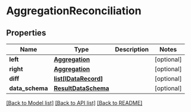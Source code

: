 # AggregationReconciliation

## Properties
Name | Type | Description | Notes
------------ | ------------- | ------------- | -------------
**left** | [**Aggregation**](Aggregation.md) |  | [optional] 
**right** | [**Aggregation**](Aggregation.md) |  | [optional] 
**diff** | [**list[IDataRecord]**](IDataRecord.md) |  | [optional] 
**data_schema** | [**ResultDataSchema**](ResultDataSchema.md) |  | [optional] 

[[Back to Model list]](../README.md#documentation-for-models) [[Back to API list]](../README.md#documentation-for-api-endpoints) [[Back to README]](../README.md)


